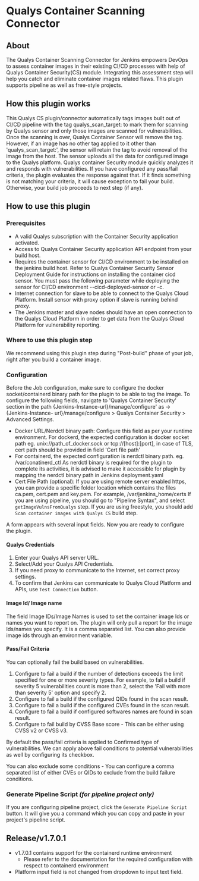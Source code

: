 # Qualys Container Scanning Connector

## About

The Qualys Container Scanning Connector for Jenkins empowers DevOps to assess container images in their existing CI/CD processes with help of Qualys Container Security(CS) module. Integrating this assessment step will help you catch and eliminate container images related flaws. This plugin supports pipeline as well as free-style projects.

## How this plugin works

This Qualys CS plugin/connector automatically tags images built out of CI/CD pipeline with the tag qualys_scan_target:<image-id> to mark them for scanning by Qualys sensor and only those images are scanned for vulnerabilities. Once the scanning is over, Qualys Container Sensor will remove the tag. However, if an image has no other tag applied to it other than 'qualys_scan_target:<image-id>', the sensor will retain the tag to avoid removal of the image from the host.
The sensor uploads all the data for configured image to the Qualys platform. Qualys container Security module quickly analyzes it and responds with vulnerabilities. If you have configured any pass/fail criteria, the plugin evaluates the response against that. If it finds something is not matching your criteria, it will cause exception to fail your build. Otherwise, your build job proceeds to next step (if any). 

## How to use this plugin

### Prerequisites

* A valid Qualys subscription with the Container Security application activated.
* Access to Qualys Container Security application API endpoint from your build host.
* Requires the container sensor for CI/CD environment to be installed on the jenkins build host. Refer to Qualys Container Security Sensor Deployment Guide for instructions on installing the container cicd sensor. You must pass the following parameter while deploying the sensor for CI/CD environment --cicd-deployed-sensor or -c.
* Internet connection for slave to be able to connect to the Qualys Cloud Platform. Install sensor with proxy option if slave is running behind proxy. 
* The Jenkins master and slave nodes should have an open connection to the Qualys Cloud Platform in order to get data from the Qualys Cloud Platform for vulnerability reporting.

### Where to use this plugin step

We recommend using this plugin step during "Post-build" phase of your job, right after you build a container image. 

### Configuration
Before the Job configuration, make sure to configure the docker socket/containerd binary path for the plugin to be able to tag the image.
To configure the following fields, navigate to 'Qualys Container Security' section in the path {Jenkins-Instance-url}/manage/configure' as -> {Jenkins-Instance- 
url}/manage/configure > Qualys Container Security > Advanced Settings.
 * Docker URL/Nerdctl binary path: Configure this field as per your runtime environment.
    For dockerd, the expected configuration is docker socket path eg.
    unix://path_of_docker.sock or tcp://[host]:[port], in case of TLS, cert path should be provided in field 'Cert file path'
 * For containerd, the expected configuration is nerdctl binary path. eg. /var/conatinerd_ctl
   As nerdctl binary is required for the plugin to complete its activities, it is advised to make it accessible for plugin by mapping the nerdctl binary path in Jenkins 
   deployment.yaml
 * Cert File Path (optional): If you are using remote server enabled https, you can provide a specific folder location which contains the files ca.pem, cert.pem and 
   key.pem. For example, /var/jenkins_home/certs
If you are using pipeline, you should go to "Pipeline Syntax", and select `getImageVulnsFromQualys` step.
If you are using freestyle, you should add `Scan container images with Qualys CS` build step.

A form appears with several input fields. Now you are ready to configure the plugin. 

#### Qualys Credentials

1. Enter your Qualys API server URL. 
2. Select/Add your Qualys API Credentials.
3. If you need proxy to communicate to the Internet, set correct proxy settings. 
4. To confirm that Jenkins can communicate to Qualys Cloud Platform and APIs, use `Test Connection` button.

#### Image Id/ Image name

The field Image IDs/Image Names is used to set the container image Ids or names you want to report on. The plugin will only pull a report for the image Ids/names you specify. It is a comma separated list. You can also provide image ids through an environment variable.  

#### Pass/Fail Criteria

You can optionally fail the build based on vulnerabilities. 

1. Configure to fail a build if the number of detections exceeds the limit specified for one or more severity types. For example, to fail a build if severity 5 vulnerabilities count is more than 2, select the 'Fail with more than severity 5' option and specify 2.
2. Configure to fail a build if the configured QIDs found in the scan result.
3. Configure to fail a build if the configured CVEs found in the scan result.
4. Configure to fail a build if configured softwares names are found in scan result.
5. Configure to fail build by CVSS Base score - This can be either using CVSS v2 or CVSS v3.

By default the pass/fail criteria is applied to Confirmed type of vulnerabilities. We can apply above fail conditions to potential vulnerabilities as well by configuring its checkbox.

You can also exclude some conditions - You can configure a comma separated list of either CVEs or QIDs to exclude from the build failure conditions.

### Generate Pipeline Script *(for pipeline project only)*

If you are configuring pipeline project, click the `Generate Pipeline Script` button. It will give you a command which you can copy and paste in your project's pipeline script. 

## Release/v1.7.0.1
 * v1.7.0.1 contains support for the containerd runtime environment
     * Please refer to the documentation for the required configuration with respect to containerd environment
 * Platform input field is not changed from dropdown to input text field.
